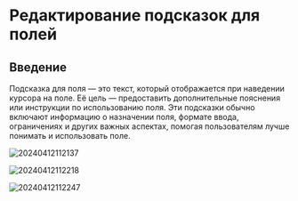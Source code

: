 # Редактирование подсказок для полей

## Введение

Подсказка для поля — это текст, который отображается при наведении курсора на поле. Её цель — предоставить дополнительные пояснения или инструкции по использованию поля. Эти подсказки обычно включают информацию о назначении поля, формате ввода, ограничениях и других важных аспектах, помогая пользователям лучше понимать и использовать поле.

![20240412112137](https://static-docs.nocobase.com/20240412112137.png)

![20240412112218](https://static-docs.nocobase.com/20240412112218.png)

![20240412112247](https://static-docs.nocobase.com/20240412112247.png)